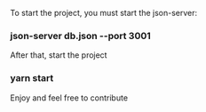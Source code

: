 To start the project, you must start the json-server:

### json-server db.json --port 3001

After that, start the project

### yarn start

Enjoy and feel free to contribute
